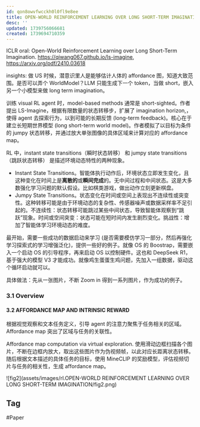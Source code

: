 ```yaml
---
id: qon8owvfwcckh0l0fl9e8ee
title: OPEN-WORLD REINFORCEMENT LEARNING OVER LONG SHORT-TERM IMAGINATION
desc: ''
updated: 1739756066681
created: 1739694710359
---
```



ICLR oral: Open-World Reinforcement Learning over Long Short-Term Imagination. https://qiwang067.github.io/ls-imagine, https://arxiv.org/pdf/2410.03618

insights: 做 US 时候，潜意识里人是能够估计人体的 affordance 图，知道大致范围。是否可以弄个 WorldModel？LLM 只能生成下一个 token，当做 short，嵌入另一个小模型来做 long term imagination。

训练 visual RL agent 时，model-based methods 通常是 short-sighted。作者提出 LS-Imagine，根据有限数量的状态转移步，扩展了 imagination horizon,，使得 agent 去探索行为，以到可能的长期反馈 (long-term feedback)。核心在于建立长短期世界模型 (long short-term world model)。作者模拟了以目标为条件的 jumpy 状态转移，并通过放大单张图像的具体区域来计算对应的 affordance map。

RL 中，instant state transitions（瞬时状态转移） 和 jumpy state transitions（跳跃状态转移） 是描述环境动态特性的两种现象。
* Instant State Transitions。智能体执行动作后，环境状态立即发生变化，且这种变化在时间上是**离散的**或**瞬间完成**的。无中间过程和中间状态。这是大多数强化学习问题的默认假设。比如棋类游戏，做出动作立刻更新棋盘。
* Jumpy State Transitions。状态变化在时间或空间上表现出不连续性或突变性。这种转移可能是由于环境动态的复杂性、传感器噪声或数据采样率不足引起的。不连续性：状态转移可能跳过某些中间状态，导致智能体观察到“跳跃”现象。时间或空间突变：状态可能在短时间内发生剧烈变化。挑战性：增加了智能体学习环境动态的难度。

最开始，需要一些成功的数据启动来学习 (是否需要模仿学习一部分，然后再强化学习探索式的学习增强泛化)，提供一些好的例子。就像 OS 的 Boostrap，需要嵌入一个启动 OS 的引导程序，再来启动 OS 以控制硬件。这也和 DeepSeek R1，基于强大的模型 V3 才能成功。就像鸡生蛋蛋生鸡问题，先加入一组数据，驱动这个循环启动就可以。

具体做法：先从一张图片，不断 Zoom in 得到一系列图片，作为成功的例子。

### 3.1 Overview
#### 3.2 AFFORDANCE MAP AND INTRINSIC REWARD
根据视觉观察和文本任务定义，引导 agent 的注意力聚焦于任务相关的区域。Affordance map 突出了区域与任务的关联性。

Affordance map computation via virtual exploration. 使用滑动边框扫描各个图片，不断在边框内放大，取出这些图片作为伪视频帧，以此对应长距离状态转移。随后根据文本描述的具体任务的目标，使用 MineCLIP 的奖励模型，评估视频切片与任务的相关性，生成 affordance map。

![fig2](assets/images/rl.OPEN-WORLD REINFORCEMENT LEARNING OVER LONG SHORT-TERM IMAGINATION/fig2.png)


## Tag
#Paper